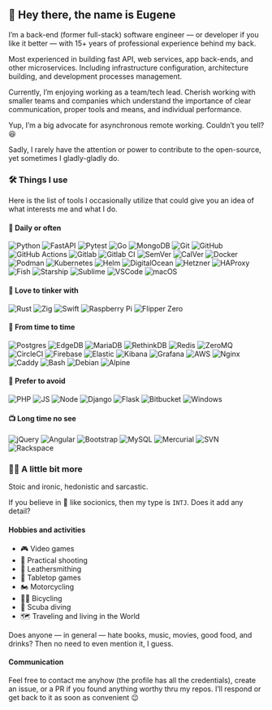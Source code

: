 ## 🤙 Hey there, the name is Eugene

I’m a back-end (former full-stack) software engineer — or developer if you like it
better — with 15+ years of professional experience behind my back.

Most experienced in building fast API, web services, app back-ends, and other
microservices. Including infrastructure configuration, architecture building,
and development processes management.

Currently, I’m enjoying working as a team/tech lead. Cherish working with smaller teams
and companies which understand the importance of clear communication, proper tools and
means, and individual performance.

Yup, I’m a big advocate for asynchronous remote working. Couldn’t you tell? 😆

Sadly, I rarely have the attention or power to contribute to the open-source, yet
sometimes I gladly-gladly do.

### 🛠 Things I use

Here is the list of tools I occasionally utilize that could give you an idea of what
interests me and what I do.

#### 🚀 Daily or often

![Python](https://img.shields.io/static/v1?logo=python&label=&message=python&style=for-the-badge&color=black)
![FastAPI](https://img.shields.io/static/v1?logo=fastapi&label=&message=fastapi&style=for-the-badge&color=black)
![Pytest](https://img.shields.io/static/v1?logo=pytest&label=&message=pytest&style=for-the-badge&color=black)
![Go](https://img.shields.io/static/v1?logo=go&label=&message=go&style=for-the-badge&color=black)
![MongoDB](https://img.shields.io/static/v1?logo=mongodb&label=&message=mongodb&style=for-the-badge&color=black)
![Git](https://img.shields.io/static/v1?logo=git&label=&message=git&style=for-the-badge&color=black)
![GitHub](https://img.shields.io/static/v1?logo=github&label=&message=github&style=for-the-badge&color=black)
![GitHub Actions](https://img.shields.io/static/v1?logo=githubactions&label=&message=github%20actions&style=for-the-badge&color=black)
![Gitlab](https://img.shields.io/static/v1?logo=gitlab&label=&message=gitlab&style=for-the-badge&color=black)
![Gitlab CI](https://img.shields.io/static/v1?logo=gitlab&label=&message=gitlab%20ci&style=for-the-badge&color=black)
![SemVer](https://img.shields.io/static/v1?logo=semver&label=&message=semver&style=for-the-badge&color=black)
![CalVer](https://img.shields.io/static/v1?logo=calver&label=&message=calver&style=for-the-badge&color=black)
![Docker](https://img.shields.io/static/v1?logo=docker&label=&message=docker&style=for-the-badge&color=black)
![Podman](https://img.shields.io/static/v1?logo=podman&label=&message=podman&style=for-the-badge&color=black)
![Kubernetes](https://img.shields.io/static/v1?logo=kubernetes&label=&message=kubernetes&style=for-the-badge&color=black)
![Helm](https://img.shields.io/static/v1?logo=helm&label=&message=helm&style=for-the-badge&color=black)
![DigitalOcean](https://img.shields.io/static/v1?logo=digitalocean&label=&message=digitalocean&style=for-the-badge&color=black)
![Hetzner](https://img.shields.io/static/v1?logo=hetzner&label=&message=hetzner&style=for-the-badge&color=black)
![HAProxy](https://img.shields.io/static/v1?logo=haproxy&label=&message=haproxy&style=for-the-badge&color=black)
![Fish](https://img.shields.io/static/v1?logo=fish&label=&message=fish&style=for-the-badge&color=black)
![Starship](https://img.shields.io/static/v1?logo=starship&label=&message=starship&style=for-the-badge&color=black)
![Sublime](https://img.shields.io/static/v1?logo=sublimetext&label=&message=sublime&style=for-the-badge&color=black)
![VSCode](https://img.shields.io/static/v1?logo=visualstudiocode&label=&message=vscode&style=for-the-badge&color=black)
![macOS](https://img.shields.io/static/v1?logo=macos&label=&message=macos&style=for-the-badge&color=black)
<!-- ![iOS](https://img.shields.io/static/v1?logo=ios&label=&message=ios&style=for-the-badge&color=black) -->

#### 🥰 Love to tinker with

![Rust](https://img.shields.io/static/v1?logo=rust&label=&message=rust&style=for-the-badge&color=black)
![Zig](https://img.shields.io/static/v1?logo=zig&label=&message=Zig&style=for-the-badge&color=black)
![Swift](https://img.shields.io/static/v1?logo=swift&label=&message=swift&style=for-the-badge&color=black)
![Raspberry Pi](https://img.shields.io/static/v1?logo=raspberrypi&label=&message=Raspberry%20Pi&style=for-the-badge&color=black)
![Flipper Zero](https://img.shields.io/static/v1?logo=flipper&label=&message=Flipper%20Zero&style=for-the-badge&color=black)

#### 🎯 From time to time

![Postgres](https://img.shields.io/static/v1?logo=postgresql&label=&message=postgres&style=for-the-badge&color=black)
![EdgeDB](https://img.shields.io/static/v1?logo=edgedb&label=&message=edgedb&style=for-the-badge&color=black)
![MariaDB](https://img.shields.io/static/v1?logo=mariadb&label=&message=mariadb&style=for-the-badge&color=black)
![RethinkDB](https://img.shields.io/static/v1?logo=rethinkdb&label=&message=rethinkdb&style=for-the-badge&color=black)
![Redis](https://img.shields.io/static/v1?logo=redis&label=&message=redis&style=for-the-badge&color=black)
![ZeroMQ](https://img.shields.io/static/v1?logo=zeromq&label=&message=zeromq&style=for-the-badge&color=black)
![CircleCI](https://img.shields.io/static/v1?logo=circleci&label=&message=circleci&style=for-the-badge&color=black)
![Firebase](https://img.shields.io/static/v1?logo=firebase&label=&message=firebase&style=for-the-badge&color=black)
![Elastic](https://img.shields.io/static/v1?logo=elasticsearch&label=&message=elasticsearch&style=for-the-badge&color=black)
![Kibana](https://img.shields.io/static/v1?logo=kibana&label=&message=kibana&style=for-the-badge&color=black)
![Grafana](https://img.shields.io/static/v1?logo=grafana&label=&message=grafana&style=for-the-badge&color=black)
![AWS](https://img.shields.io/static/v1?logo=amazon-aws&label=&message=aws&style=for-the-badge&color=black)
![Nginx](https://img.shields.io/static/v1?logo=nginx&label=&message=nginx&style=for-the-badge&color=black)
![Caddy](https://img.shields.io/static/v1?logo=caddy&label=&message=caddy&style=for-the-badge&color=black)
![Bash](https://img.shields.io/static/v1?logo=gnu-bash&label=&message=bash&style=for-the-badge&color=black)
![Debian](https://img.shields.io/static/v1?logo=debian&label=&message=debian&style=for-the-badge&color=black)
![Alpine](https://img.shields.io/static/v1?logo=alpinelinux&label=&message=alpine&style=for-the-badge&color=black)

#### 🚳 Prefer to avoid

![PHP](https://img.shields.io/static/v1?logo=php&label=&message=php&style=for-the-badge&color=black)
![JS](https://img.shields.io/static/v1?logo=javascript&label=&message=javascript&style=for-the-badge&color=black)
![Node](https://img.shields.io/static/v1?logo=nodedotjs&label=&message=node.js&style=for-the-badge&color=black)
![Django](https://img.shields.io/static/v1?logo=django&label=&message=django&style=for-the-badge&color=black)
![Flask](https://img.shields.io/static/v1?logo=flask&label=&message=flask&style=for-the-badge&color=black)
![Bitbucket](https://img.shields.io/static/v1?logo=bitbucket&label=&message=bitbucket&style=for-the-badge&color=black)
![Windows](https://img.shields.io/static/v1?logo=windows&label=&message=windows&style=for-the-badge&color=black)

#### 📺 Long time no see

![jQuery](https://img.shields.io/static/v1?logo=jquery&label=&message=jquery&style=for-the-badge&color=black)
![Angular](https://img.shields.io/static/v1?logo=angular&label=&message=angular&style=for-the-badge&color=black)
![Bootstrap](https://img.shields.io/static/v1?logo=bootstrap&label=&message=bootstrap&style=for-the-badge&color=black)
![MySQL](https://img.shields.io/static/v1?logo=mysql&label=&message=mysql&style=for-the-badge&color=black)
![Mercurial](https://img.shields.io/static/v1?logo=mercurial&label=&message=mercurial&style=for-the-badge&color=black)
![SVN](https://img.shields.io/static/v1?logo=svn&label=&message=svn&style=for-the-badge&color=black)
![Rackspace](https://img.shields.io/static/v1?logo=rackspace&label=&message=rackspace&style=for-the-badge&color=black)

### 💁‍♂️ A little bit more

Stoic and ironic, hedonistic and sarcastic.

If you believe in 💩 like socionics, then my type is `INTJ`. Does it add any detail?

#### Hobbies and activities

+ 🎮 Video games
+ 🔫 Practical shooting
+ 💼 Leathersmithing
+ 🎲 Tabletop games
+ 🏍 Motorcycling
+ 🚵‍♂️ Bicycling
+ 🤿 Scuba diving
+ 🗺 Traveling and living in the World

Does anyone — in general — hate books, music, movies, good food, and drinks?
Then no need to even mention it, I guess.

#### Communication

Feel free to contact me anyhow (the profile has all the credentials), create an issue,
or a PR if you found anything worthy thru my repos. I’ll respond or get back to it as
soon as convenient 😉
